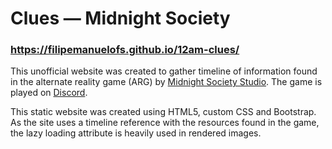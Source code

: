 # Clues — Midnight Society
### https://filipemanuelofs.github.io/12am-clues/
This unofficial website was created to gather timeline of information found in the alternate reality game (ARG) by [Midnight Society Studio](https://www.midnightsociety.com/). The game is played on [Discord](https://discord.com/invite/midnight-society).

This static website was created using HTML5, custom CSS and Bootstrap. As the site uses a timeline reference with the resources found in the game, the lazy loading attribute is heavily used in rendered images.